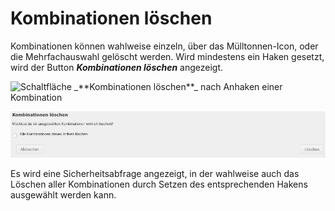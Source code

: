 # Kombinationen löschen 

Kombinationen können wahlweise einzeln, über das Mülltonnen-Icon, oder die Mehrfachauswahl gelöscht werden. Wird mindestens ein Haken gesetzt, wird der Button _**Kombinationen löschen**_ angezeigt.

![](Bilder/ArtikelEigenschaften_KombinationsuebersichtMehrfachauswahl.png "Schaltfläche _**Kombinationen löschen**_ nach
      Anhaken einer Kombination")

![](Bilder/ArtikelEigenschaften_KombinationsuebersichtAbfrageKombinationenLoeschen.png "Sicherheitsabfrage beim Löschen von Kombinationen")

Es wird eine Sicherheitsabfrage angezeigt, in der wahlweise auch das Löschen aller Kombinationen durch Setzen des entsprechenden Hakens ausgewählt werden kann.



